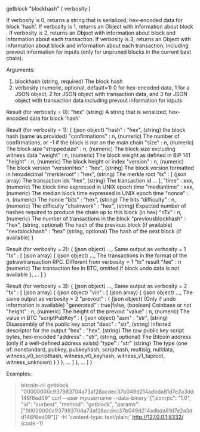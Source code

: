 
getblock "blockhash" ( verbosity )

If verbosity is 0, returns a string that is serialized, hex-encoded data for block 'hash'.
If verbosity is 1, returns an Object with information about block <hash>.
If verbosity is 2, returns an Object with information about block <hash> and information about each transaction.
If verbosity is 3, returns an Object with information about block <hash> and information about each transaction, including prevout information for inputs (only for unpruned blocks in the current best chain).

Arguments:
1. blockhash    (string, required) The block hash
2. verbosity    (numeric, optional, default=1) 0 for hex-encoded data, 1 for a JSON object, 2 for JSON object with transaction data, and 3 for JSON object with transaction data including prevout information for inputs

Result (for verbosity = 0):
"hex"    (string) A string that is serialized, hex-encoded data for block 'hash'

Result (for verbosity = 1):
{                                 (json object)
  "hash" : "hex",                 (string) the block hash (same as provided)
  "confirmations" : n,            (numeric) The number of confirmations, or -1 if the block is not on the main chain
  "size" : n,                     (numeric) The block size
  "strippedsize" : n,             (numeric) The block size excluding witness data
  "weight" : n,                   (numeric) The block weight as defined in BIP 141
  "height" : n,                   (numeric) The block height or index
  "version" : n,                  (numeric) The block version
  "versionHex" : "hex",           (string) The block version formatted in hexadecimal
  "merkleroot" : "hex",           (string) The merkle root
  "tx" : [                        (json array) The transaction ids
    "hex",                        (string) The transaction id
    ...
  ],
  "time" : xxx,                   (numeric) The block time expressed in UNIX epoch time
  "mediantime" : xxx,             (numeric) The median block time expressed in UNIX epoch time
  "nonce" : n,                    (numeric) The nonce
  "bits" : "hex",                 (string) The bits
  "difficulty" : n,               (numeric) The difficulty
  "chainwork" : "hex",            (string) Expected number of hashes required to produce the chain up to this block (in hex)
  "nTx" : n,                      (numeric) The number of transactions in the block
  "previousblockhash" : "hex",    (string, optional) The hash of the previous block (if available)
  "nextblockhash" : "hex"         (string, optional) The hash of the next block (if available)
}

Result (for verbosity = 2):
{                   (json object)
  ...,              Same output as verbosity = 1
  "tx" : [          (json array)
    {               (json object)
      ...,          The transactions in the format of the getrawtransaction RPC. Different from verbosity = 1 "tx" result
      "fee" : n     (numeric) The transaction fee in BTC, omitted if block undo data is not available
    },
    ...
  ]
}

Result (for verbosity = 3):
{                                        (json object)
  ...,                                   Same output as verbosity = 2
  "tx" : [                               (json array)
    {                                    (json object)
      "vin" : [                          (json array)
        {                                (json object)
          ...,                           The same output as verbosity = 2
          "prevout" : {                  (json object) (Only if undo information is available)
            "generated" : true|false,    (boolean) Coinbase or not
            "height" : n,                (numeric) The height of the prevout
            "value" : n,                 (numeric) The value in BTC
            "scriptPubKey" : {           (json object)
              "asm" : "str",             (string) Disassembly of the public key script
              "desc" : "str",            (string) Inferred descriptor for the output
              "hex" : "hex",             (string) The raw public key script bytes, hex-encoded
              "address" : "str",         (string, optional) The Bitcoin address (only if a well-defined address exists)
              "type" : "str"             (string) The type (one of: nonstandard, pubkey, pubkeyhash, scripthash, multisig, nulldata, witness_v0_scripthash, witness_v0_keyhash, witness_v1_taproot, witness_unknown)
            }
          }
        },
        ...
      ]
    },
    ...
  ]
}

Examples:
> bitcoin-cli getblock "00000000c937983704a73af28acdec37b049d214adbda81d7e2a3dd146f6ed09"
> curl --user myusername --data-binary '{"jsonrpc": "1.0", "id": "curltest", "method": "getblock", "params": ["00000000c937983704a73af28acdec37b049d214adbda81d7e2a3dd146f6ed09"]}' -H 'content-type: text/plain;' http://127.0.0.1:8332/
 (code -1)
